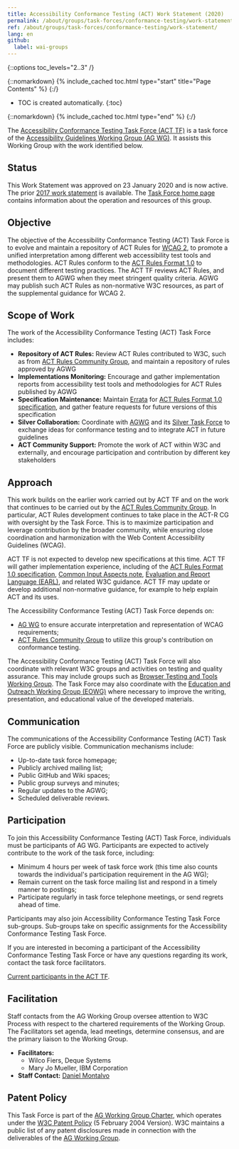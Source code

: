 ```yaml
---
title: Accessibility Conformance Testing (ACT) Work Statement (2020)
permalink: /about/groups/task-forces/conformance-testing/work-statement/
ref: /about/groups/task-forces/conformance-testing/work-statement/
lang: en
github:
  label: wai-groups
---
```


{::options toc_levels="2..3" /}

{::nomarkdown}
{% include_cached toc.html type="start" title="Page Contents" %}
{:/}

-   TOC is created automatically.
{:toc}

{::nomarkdown}
{% include_cached toc.html type="end" %}
{:/}

The [Accessibility Conformance Testing Task Force (ACT TF)](/about/groups/task-forces/conformance-testing/) is a task force of the [Accessibility Guidelines Working Group (AG WG)](/about/groups/agwg/). It assists this Working Group with the work identified below.

## Status

This Work Statement was approved on 23 January 2020 and is now active. The prior [2017 work statement](https://www.w3.org/WAI/GL/task-forces/conformance-testing/work-statement-2017) is available. The [Task Force home page](/about/groups/task-forces/conformance-testing/) contains information about the operation and resources of this group.

## Objective

The objective of the Accessibility Conformance Testing (ACT) Task Force is to evolve and maintain a repository of ACT Rules for [WCAG 2](https://www.w3.org/WAI/standards-guidelines/wcag/), to promote a unified interpretation among different web accessibility test tools and methodologies. ACT Rules conform to the [ACT Rules Format 1.0](https://www.w3.org/WAI/standards-guidelines/act/) to document different testing practices. The ACT TF reviews ACT Rules, and present them to AGWG when they meet stringent quality criteria. AGWG may publish such ACT Rules as non-normative W3C resources, as part of the supplemental guidance for WCAG 2.

## Scope of Work

The work of the Accessibility Conformance Testing (ACT) Task Force includes:

- **Repository of ACT Rules:** Review ACT Rules contributed to W3C, such as from [ACT Rules Community Group](https://act-rules.github.io/), and maintain a repository of rules approved by AGWG
- **Implementations Monitoring:** Encourage and gather implementation reports from accessibility test tools and methodologies for ACT Rules published by AGWG
- **Specification Maintenance:** Maintain [Errata](https://www.w3.org/WAI/GL/task-forces/conformance-testing/errata) for [ACT Rules Format 1.0 specification](https://www.w3.org/TR/act-rules-format/), and gather feature requests for future versions of this specification
- **Silver Collaboration:** Coordinate with [AGWG](/about/groups/agwg/) and its [Silver Task Force](/about/groups/task-forces/silver/) to exchange ideas for conformance testing and to integrate ACT in future guidelines
- **ACT Community Support:** Promote the work of ACT within W3C and externally, and encourage participation and contribution by different key stakeholders

## Approach

This work builds on the earlier work carried out by ACT TF and on the work that continues to be carried out by the [ACT Rules Community Group](https://act-rules.github.io/). In particular, ACT Rules development continues to take place in the ACT-R CG with oversight by the Task Force. This is to maximize participation and leverage contribution by the broader community, while ensuring close coordination and harmonization with the Web Content Accessibility Guidelines (WCAG).

ACT TF is not expected to develop new specifications at this time. ACT TF will gather implementation experience, including of the [ACT Rules Format 1.0 specification](https://www.w3.org/TR/act-rules-format/), [Common Input Aspects note](https://www.w3.org/TR/act-rules-aspects/), [Evaluation and Report Language (EARL)](https://www.w3.org/WAI/standards-guidelines/earl/), and related W3C guidance. ACT TF may update or develop additional non-normative guidance, for example to help explain ACT and its uses.

The Accessibility Conformance Testing (ACT) Task Force depends on:

- [AG WG](/about/groups/agwg/) to ensure accurate interpretation and representation of WCAG requirements;
- [ACT Rules Community Group](https://act-rules.github.io/) to utilize this group's contribution on conformance testing.

The Accessibility Conformance Testing (ACT) Task Force will also coordinate with relevant W3C groups and activities on testing and quality assurance. This may include groups such as [Browser Testing and Tools Working Group](https://www.w3.org/testing/browser/). The Task Force may also coordinate with the [Education and Outreach Working Group (EOWG)](/about/groups/eowg/) where necessary to improve the writing, presentation, and educational value of the developed materials.

## Communication

The communications of the Accessibility Conformance Testing (ACT) Task Force are publicly visible. Communication mechanisms include:

- Up-to-date task force homepage;
- Publicly archived mailing list;
- Public GitHub and Wiki spaces;
- Public group surveys and minutes;
- Regular updates to the AGWG;
- Scheduled deliverable reviews.

## Participation

To join this Accessibility Conformance Testing (ACT) Task Force, individuals must be participants of AG WG. Participants are expected to actively contribute to the work of the task force, including:

- Minimum 4 hours per week of task force work (this time also counts towards the individual's participation requirement in the AG WG);
- Remain current on the task force mailing list and respond in a timely manner to postings;
- Participate regularly in task force telephone meetings, or send regrets ahead of time.

Participants may also join Accessibility Conformance Testing Task Force sub-groups. Sub-groups take on specific assignments for the Accessibility Conformance Testing Task Force.

If you are interested in becoming a participant of the Accessibility Conformance Testing Task Force or have any questions regarding its work, contact the task force facilitators.

[Current participants in the ACT TF](https://www.w3.org/2000/09/dbwg/details?group=93339&public=1).

## Facilitation

Staff contacts from the AG Working Group oversee attention to W3C Process with respect to the chartered requirements of the Working Group. The Facilitators set agenda, lead meetings, determine consensus, and are the primary liaison to the Working Group.

- **Facilitators:**
    - Wilco Fiers, Deque Systems
    - Mary Jo Mueller, IBM Corporation
- **Staff Contact:** [Daniel Montalvo](https://www.w3.org/People/#dmontalvo)

## Patent Policy

This Task Force is part of the [AG Working Group Charter](https://www.w3.org/WAI/GL/charter), which operates under the [W3C Patent Policy](https://www.w3.org/Consortium/Patent-Policy-20040205/) (5 February 2004 Version). W3C maintains a public list of any patent disclosures made in connection with the deliverables of the [AG Working Group](https://www.w3.org/2004/01/pp-impl/35422/status).